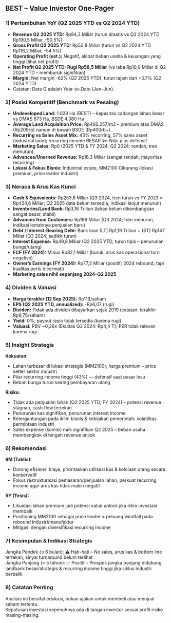 ## BEST – Value Investor One-Pager

### 1) Pertumbuhan YoY (Q2 2025 YTD vs Q2 2024 YTD)
- **Revenue Q2 2025 YTD:** Rp94,3 Miliar (turun drastis vs Q2 2024 YTD Rp190,5 Miliar, -50.5%)
- **Gross Profit Q2 2025 YTD:** Rp52,8 Miliar (turun vs Q2 2024 YTD Rp116,2 Miliar, -54.5%)
- **Operating Profit (est.):** Negatif, akibat beban usaha & keuangan yang tinggi (lihat net profit)
- **Net Profit Q2 2025 YTD:** **Rugi Rp58,5 Miliar** (vs laba Rp10,9 Miliar di Q2 2024 YTD – memburuk signifikan)
- **Margin:** Net margin -62% (Q2 2025 YTD), turun tajam dari +5.7% (Q2 2024 YTD)
- Catatan: Data Q adalah Year-to-Date (Jan–Jun).

### 2) Posisi Kompetitif (Benchmark vs Pesaing)
- **Undeveloped Land:** 1.028 Ha (BEST) – kapasitas cadangan lahan besar vs DMAS 673 Ha, BSDE 4.380 Ha
- **Average Land Acquisition Price:** Rp466.257/m2 – premium atas DMAS (Rp209rb) namun di bawah BSDE (Rp400rb+)
- **Recurring vs Sales Asset Mix:** 43% recurring, 57% sales asset (industrial land); recurring income BESAR <== Nilai plus defensif
- **Marketing Sales:** Rp0 (2025 YTD & FY 2024; Q2 2024: rendah, tren menurun)
- **Advances/Unerned Revenue:** Rp16,3 Miliar (sangat rendah, mayoritas recurring)
- **Lokasi & Fokus Bisnis:** Industrial estate, MM2100 Cikarang (lokasi premium, price leader industri)

### 3) Neraca & Arus Kas Kunci
- **Cash & Equivalents:** Rp253,6 Miliar (Q3 2024, tren turun vs FY 2023 = Rp424,6 Miliar; Q2 2025 data belum tersedia, indikasi lanjut menurun)
- **Inventories/Land Bank:** Rp3,16 Triliun (lahan belum dikembangkan sangat besar, stabil)
- **Advances from Customers:** Rp196 Miliar (Q3 2024; tren menurun, indikasi lemahnya penjualan baru)
- **Debt / Interest-Bearing Debt:** Bank loan (LT) Rp1,19 Triliun + (ST) Rp147 Miliar (Q3 2024; sedikit turun)
- **Interest Expense:** Rp49,8 Miliar (Q2 2025 YTD, turun tipis – penurunan bunga/utang)
- **FCF (FY 2024):** Minus Rp82,1 Miliar (buruk, arus kas operasional turn negative)
- **Owner’s Earnings (FY 2024):** Rp77,2 Miliar (positif; 2024 rebound, tapi kualitas perlu dicermati)
- **Marketing sales nihil sepanjang 2024–Q2 2025**

### 4) Dividen & Valuasi
- **Harga terakhir (12 Sep 2025):** Rp119/saham
- **EPS (Q2 2025 YTD, annualized):** -Rp6,07 (rugi)
- **Dividen:** Tidak ada dividen dibayarkan sejak 2019 (catatan: terakhir Rp8,75/saham)
- **Yield:** 0%; payout rasio tidak tersedia (karena rugi)
- **Valuasi:** PBV ~0,26x (Ekuitas Q3 2024: Rp4,4 T); PER tidak relevan karena rugi

### 5) Insight Strategis
**Kekuatan:**
- Lahan terbesar di lokasi strategis (MM2100), harga premium – price setter sektor industri
- Pilar recurring income tinggi (43%) — defensif saat pasar lesu
- Beban bunga turun seiring pembayaran utang
  
**Risiko:**
- Tidak ada penjualan lahan (Q2 2025 YTD, FY 2024) – potensi revenue stagnan, cash flow tertekan
- Penurunan kas signifikan, penurunan interest income
- Ketergantungan pada iklim bisnis & kebijakan pemerintah; volatilitas permintaan industri
- Sales expense (komisi) naik signifikan Q2 2025 – beban usaha membengkak di tengah revenue anjlok

### 6) Rekomendasi
**6M (Taktis):**
- Dorong efisiensi biaya, prioritaskan utilisasi kas & kelolaan utang secara konservatif
- Fokus restrukturisasi pemasaran/penjualan lahan, perkuat recurring income agar arus kas tidak makin negatif

**5Y (Tesis):**
- Likuidasi lahan premium jadi potensi value unlock jika iklim investasi membaik
- Positioning MM2100 sebagai price leader = peluang windfall pada rebound industri/manufaktur
- Mitigasi dengan diversifikasi recurring income

### 7) Kesimpulan & Indikasi Strategis
Jangka Pendek (≤ 6 bulan): ⚠️ Hati-hati – No sales, arus kas & bottom line tertekan, sinyal turnaround belum terlihat  
Jangka Panjang (> 5 tahun): ✅ Positif – Prospek jangka panjang didukung landbank besar/strategis & recurring income tinggi jika siklus industri berbalik

### 8) Catatan Penting
Analisis ini bersifat edukasi, bukan ajakan untuk membeli atau menjual saham tertentu.  
Keputusan investasi sepenuhnya ada di tangan investor sesuai profil risiko masing-masing.